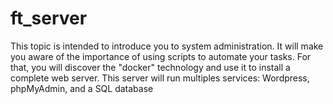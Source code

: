 # ft_server
This topic is intended to introduce you to system administration. It will make you aware of the importance of using scripts to automate your tasks. For that, you will discover the "docker" technology and use it to install a complete web server. This server will run multiples services: Wordpress, phpMyAdmin, and a SQL database
